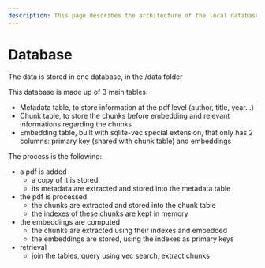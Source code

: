 ```yaml
---
description: This page describes the architecture of the local database
---
```


# Database

The data is stored in one database, in the /data folder

This database is made up of 3 main tables:

* Metadata table, to store information at the pdf level (author, title, year...)
* Chunk table, to store the chunks before embedding and relevant informations regarding the chunks
* Embedding table, built with sqlite-vec special extension, that only has 2 columns: primary key (shared with chunk table) and embeddings

The process is the following:

* a pdf is added
  * a copy of it is stored
  * its metadata are extracted and stored into the metadata table
* the pdf is processed
  * the chunks are extracted and stored into the chunk table
  * the indexes of these chunks are kept in memory
* the embeddings are computed
  * the chunks are extracted using their indexes and embedded
  * the embeddings are stored, using the indexes as primary keys
* retrieval
  * join the tables, query using vec search, extract chunks

